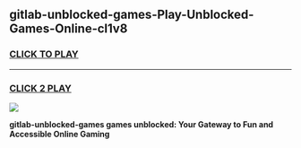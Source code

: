
## gitlab-unblocked-games-Play-Unblocked-Games-Online-cl1v8
<h3>
<a href="https://premium76.site?title=gitlab-unblocked-games&ref=24A">CLICK TO PLAY</a></h3>
<hr>

<h3>
<a href="https://premium76.site?title=gitlab-unblocked-games&ref=24A">CLICK 2 PLAY</a>
  
</h3>

<a href="https://premium76.site?title=gitlab-unblocked-games&ref=24A"><img src="https://clearcache.store/games.png"></a>


**gitlab-unblocked-games games unblocked: Your Gateway to Fun and Accessible Online Gaming**
